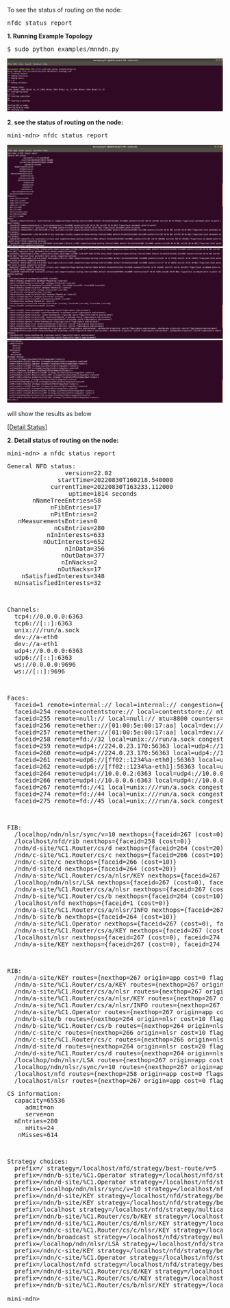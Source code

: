  To see the status of routing on the node:

<pre>
nfdc status report
</pre>

<b>1. Running Example Topology</b>
<pre>
$ sudo python examples/mnndn.py
</pre>
![[alt tag]](https://github.com/syaifulahdan/Mini-NDN-Work/blob/main/Assignment%202:NDNrg-Topology/NDNrg-Image-Node1/NDNrg-Image-NFD-1-Works/running-example%20topology.png)

<b>2. see the status of routing on the node:</b>

<pre>
mini-ndn> nfdc status report
</pre>

![alt tag](https://github.com/syaifulahdan/Mini-NDN-Work/blob/main/Assignment%202:NDNrg-Topology/NDNrg-Image-Node1/NDNrg-Image-NFD-1-Works/nfd-status-node-a-1.png)
![alt tag](https://github.com/syaifulahdan/Mini-NDN-Work/blob/main/Assignment%202:NDNrg-Topology/NDNrg-Image-Node1/NDNrg-Image-NFD-1-Works/nfd-status-node-a-2.png)
![alt tag](https://github.com/syaifulahdan/Mini-NDN-Work/blob/main/Assignment%202:NDNrg-Topology/NDNrg-Image-Node1/NDNrg-Image-NFD-1-Works/nfd-status-node-a-3.png)


will show the results as below

[[Detail Status]](https://github.com/syaifulahdan/Mini-NDN-Work/blob/main/Assignment%202:NDNrg-Topology/NDNrg-Image-Node1/NDNrg-Image-NFD-1-Works/nfd-status-node-a.txt)

<b>2. Detail status of routing on the node:</b>
<pre>
mini-ndn> a nfdc status report
</pre>

<pre>
General NFD status:
                version=22.02
              startTime=20220830T160218.540000
            currentTime=20220830T163233.112000
                 uptime=1814 seconds
       nNameTreeEntries=58
            nFibEntries=17
            nPitEntries=2
   nMeasurementsEntries=0
             nCsEntries=280
           nInInterests=633
          nOutInterests=652
                nInData=356
               nOutData=377
               nInNacks=2
              nOutNacks=17
    nSatisfiedInterests=348
  nUnsatisfiedInterests=32
  
  </pre>
  
  <pre>
Channels:
  tcp4://0.0.0.0:6363
  tcp6://[::]:6363
  unix:///run/a.sock
  dev://a-eth0
  dev://a-eth1
  udp4://0.0.0.0:6363
  udp6://[::]:6363
  ws://0.0.0.0:9696
  ws://[::]:9696
  
  </pre>
  
  <pre>
Faces:
  faceid=1 remote=internal:// local=internal:// congestion={base-marking-interval=100ms default-threshold=65536B} mtu=8800 counters={in={0i 125d 0n 56253B} out={152i 0d 0n 21649B}} flags={local permanent point-to-point local-fields}
  faceid=254 remote=contentstore:// local=contentstore:// mtu=8800 counters={in={0i 0d 0n 0B} out={0i 0d 0n 0B}} flags={local permanent point-to-point}
  faceid=255 remote=null:// local=null:// mtu=8800 counters={in={0i 0d 0n 0B} out={0i 0d 0n 0B}} flags={local permanent point-to-point}
  faceid=256 remote=ether://[01:00:5e:00:17:aa] local=dev://a-eth0 congestion={base-marking-interval=100ms default-threshold=65536B} mtu=1500 counters={in={0i 0d 0n 0B} out={0i 0d 0n 0B}} flags={non-local permanent multi-access}
  faceid=257 remote=ether://[01:00:5e:00:17:aa] local=dev://a-eth1 congestion={base-marking-interval=100ms default-threshold=65536B} mtu=1500 counters={in={0i 0d 0n 0B} out={0i 0d 0n 0B}} flags={non-local permanent multi-access}
  faceid=258 remote=fd://32 local=unix:///run/a.sock congestion={base-marking-interval=100ms default-threshold=65536B} mtu=8800 counters={in={91i 39d 0n 26726B} out={39i 62d 0n 37007B}} flags={local on-demand point-to-point local-fields congestion-marking}
  faceid=259 remote=udp4://224.0.23.170:56363 local=udp4://10.0.0.1:46668 congestion={base-marking-interval=100ms default-threshold=65536B} mtu=8800 counters={in={0i 0d 0n 0B} out={0i 0d 0n 0B}} flags={non-local permanent multi-access congestion-marking}
  faceid=260 remote=udp4://224.0.23.170:56363 local=udp4://10.0.0.5:42988 congestion={base-marking-interval=100ms default-threshold=65536B} mtu=8800 counters={in={0i 0d 0n 0B} out={0i 0d 0n 0B}} flags={non-local permanent multi-access congestion-marking}
  faceid=261 remote=udp6://[ff02::1234%a-eth0]:56363 local=udp6://[fe80::cc60:72ff:fe60:896a%a-eth0]:54494 congestion={base-marking-interval=100ms default-threshold=65536B} mtu=8800 counters={in={0i 0d 0n 0B} out={0i 0d 0n 0B}} flags={non-local permanent multi-access congestion-marking}
  faceid=262 remote=udp6://[ff02::1234%a-eth1]:56363 local=udp6://[fe80::bcc4:18ff:fe82:a1c7%a-eth1]:45907 congestion={base-marking-interval=100ms default-threshold=65536B} mtu=8800 counters={in={0i 0d 0n 0B} out={0i 0d 0n 0B}} flags={non-local permanent multi-access congestion-marking}
  faceid=264 remote=udp4://10.0.0.2:6363 local=udp4://10.0.0.1:6363 congestion={base-marking-interval=100ms default-threshold=65536B} mtu=8800 counters={in={110i 48d 0n 31810B} out={113i 47d 0n 31822B}} flags={non-local permanent point-to-point congestion-marking}
  faceid=266 remote=udp4://10.0.0.6:6363 local=udp4://10.0.0.5:6363 congestion={base-marking-interval=100ms default-threshold=65536B} mtu=8800 counters={in={115i 44d 2n 31350B} out={114i 58d 0n 36440B}} flags={non-local permanent point-to-point congestion-marking}
  faceid=267 remote=fd://41 local=unix:///run/a.sock congestion={base-marking-interval=100ms default-threshold=65536B} mtu=8800 counters={in={232i 84d 0n 56113B} out={213i 141d 4n 83171B}} flags={local on-demand point-to-point local-fields congestion-marking}
  faceid=274 remote=fd://44 local=unix:///run/a.sock congestion={base-marking-interval=100ms default-threshold=65536B} mtu=8800 counters={in={60i 18d 0n 18561B} out={23i 58d 0n 28164B}} flags={local on-demand point-to-point local-fields congestion-marking}
  faceid=275 remote=fd://45 local=unix:///run/a.sock congestion={base-marking-interval=100ms default-threshold=65536B} mtu=8800 counters={in={3i 0d 0n 137B} out={0i 2d 0n 614B}} flags={local on-demand point-to-point congestion-marking}
  
  </pre>
  
  
  <pre>
FIB:
  /localhop/ndn/nlsr/sync/v=10 nexthops={faceid=267 (cost=0), faceid=274 (cost=0), faceid=264 (cost=10), faceid=266 (cost=10)}
  /localhost/nfd/rib nexthops={faceid=258 (cost=0)}
  /ndn/d-site/%C1.Router/cs/d nexthops={faceid=264 (cost=20)}
  /ndn/c-site/%C1.Router/cs/c nexthops={faceid=266 (cost=10)}
  /ndn/c-site/c nexthops={faceid=266 (cost=10)}
  /ndn/d-site/d nexthops={faceid=264 (cost=20)}
  /ndn/a-site/%C1.Router/cs/a/nlsr/KEY nexthops={faceid=267 (cost=0), faceid=274 (cost=0)}
  /localhop/ndn/nlsr/LSA nexthops={faceid=267 (cost=0), faceid=274 (cost=0), faceid=264 (cost=10), faceid=266 (cost=10)}
  /ndn/a-site/%C1.Router/cs/a/nlsr nexthops={faceid=267 (cost=0), faceid=274 (cost=0)}
  /ndn/b-site/%C1.Router/cs/b nexthops={faceid=264 (cost=10)}
  /localhost/nfd nexthops={faceid=1 (cost=0)}
  /ndn/a-site/%C1.Router/cs/a/nlsr/INFO nexthops={faceid=267 (cost=0), faceid=274 (cost=0)}
  /ndn/b-site/b nexthops={faceid=264 (cost=10)}
  /ndn/a-site/%C1.Operator nexthops={faceid=267 (cost=0), faceid=274 (cost=0)}
  /ndn/a-site/%C1.Router/cs/a/KEY nexthops={faceid=267 (cost=0), faceid=274 (cost=0)}
  /localhost/nlsr nexthops={faceid=267 (cost=0), faceid=274 (cost=0)}
  /ndn/a-site/KEY nexthops={faceid=267 (cost=0), faceid=274 (cost=0)}
  
  </pre>
  
  <pre>
RIB:
  /ndn/a-site/KEY routes={nexthop=267 origin=app cost=0 flags=capture expires=never, nexthop=274 origin=app cost=0 flags=capture expires=never}
  /ndn/a-site/%C1.Router/cs/a/KEY routes={nexthop=267 origin=app cost=0 flags=capture expires=never, nexthop=274 origin=app cost=0 flags=capture expires=never}
  /ndn/a-site/%C1.Router/cs/a/nlsr routes={nexthop=267 origin=app cost=0 flags=child-inherit expires=never, nexthop=274 origin=app cost=0 flags=child-inherit expires=never}
  /ndn/a-site/%C1.Router/cs/a/nlsr/KEY routes={nexthop=267 origin=app cost=0 flags=capture expires=never, nexthop=274 origin=app cost=0 flags=capture expires=never}
  /ndn/a-site/%C1.Router/cs/a/nlsr/INFO routes={nexthop=267 origin=app cost=0 flags=capture expires=never, nexthop=274 origin=app cost=0 flags=capture expires=never}
  /ndn/a-site/%C1.Operator routes={nexthop=267 origin=app cost=0 flags=capture expires=never, nexthop=274 origin=app cost=0 flags=capture expires=never}
  /ndn/b-site/b routes={nexthop=264 origin=nlsr cost=10 flags=capture expires=3555s}
  /ndn/b-site/%C1.Router/cs/b routes={nexthop=264 origin=nlsr cost=10 flags=capture expires=never}
  /ndn/c-site/c routes={nexthop=266 origin=nlsr cost=10 flags=capture expires=3555s}
  /ndn/c-site/%C1.Router/cs/c routes={nexthop=266 origin=nlsr cost=10 flags=capture expires=never}
  /ndn/d-site/d routes={nexthop=264 origin=nlsr cost=20 flags=capture expires=3555s}
  /ndn/d-site/%C1.Router/cs/d routes={nexthop=264 origin=nlsr cost=20 flags=capture expires=3555s}
  /localhop/ndn/nlsr/LSA routes={nexthop=267 origin=app cost=0 flags=capture expires=never, nexthop=264 origin=nlsr cost=10 flags=capture expires=never, nexthop=266 origin=nlsr cost=10 flags=capture expires=never, nexthop=274 origin=app cost=0 flags=capture expires=never}
  /localhop/ndn/nlsr/sync/v=10 routes={nexthop=267 origin=app cost=0 flags=child-inherit expires=never, nexthop=264 origin=nlsr cost=10 flags=capture expires=never, nexthop=266 origin=nlsr cost=10 flags=capture expires=never, nexthop=274 origin=app cost=0 flags=child-inherit expires=never}
  /localhost/nfd routes={nexthop=258 origin=app cost=0 flags=child-inherit expires=never}
  /localhost/nlsr routes={nexthop=267 origin=app cost=0 flags=child-inherit expires=never, nexthop=274 origin=app cost=0 flags=child-inherit expires=never}
</pre>

<pre>
CS information:
  capacity=65536
     admit=on
     serve=on
  nEntries=280
     nHits=24
   nMisses=614
   
   </pre>
   
   
   <pre>
Strategy choices:
  prefix=/ strategy=/localhost/nfd/strategy/best-route/v=5
  prefix=/ndn/b-site/%C1.Operator strategy=/localhost/nfd/strategy/best-route/v=5
  prefix=/ndn/d-site/%C1.Operator strategy=/localhost/nfd/strategy/best-route/v=5
  prefix=/localhop/ndn/nlsr/sync/v=10 strategy=/localhost/nfd/strategy/multicast/v=4
  prefix=/ndn/d-site/KEY strategy=/localhost/nfd/strategy/best-route/v=5
  prefix=/ndn/b-site/KEY strategy=/localhost/nfd/strategy/best-route/v=5
  prefix=/localhost strategy=/localhost/nfd/strategy/multicast/v=4
  prefix=/ndn/b-site/%C1.Router/cs/b/KEY strategy=/localhost/nfd/strategy/best-route/v=5
  prefix=/ndn/d-site/%C1.Router/cs/d/nlsr/KEY strategy=/localhost/nfd/strategy/best-route/v=5
  prefix=/ndn/c-site/%C1.Router/cs/c/nlsr/KEY strategy=/localhost/nfd/strategy/best-route/v=5
  prefix=/ndn/broadcast strategy=/localhost/nfd/strategy/multicast/v=4
  prefix=/localhop/ndn/nlsr/LSA strategy=/localhost/nfd/strategy/multicast/v=4
  prefix=/ndn/c-site/KEY strategy=/localhost/nfd/strategy/best-route/v=5
  prefix=/ndn/c-site/%C1.Operator strategy=/localhost/nfd/strategy/best-route/v=5
  prefix=/localhost/nfd strategy=/localhost/nfd/strategy/best-route/v=5
  prefix=/ndn/d-site/%C1.Router/cs/d/KEY strategy=/localhost/nfd/strategy/best-route/v=5
  prefix=/ndn/c-site/%C1.Router/cs/c/KEY strategy=/localhost/nfd/strategy/best-route/v=5
  prefix=/ndn/b-site/%C1.Router/cs/b/nlsr/KEY strategy=/localhost/nfd/strategy/best-route/v=5
  
mini-ndn> 

</pre>
